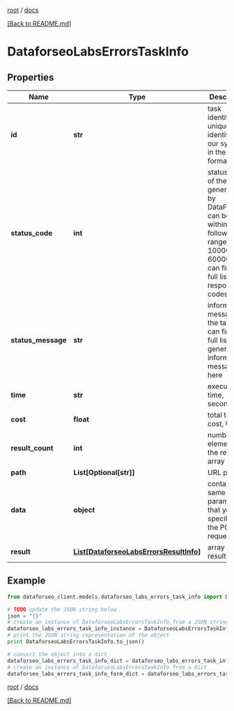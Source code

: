 [root](./../ "root") / [docs](./ "docs")

[[Back to README.md]](./../README.md "[Back to README.md]")

# DataforseoLabsErrorsTaskInfo

## Properties

Name | Type | Description | Notes
------------ | ------------- | ------------- | -------------
**id** | **str** | task identifier unique task identifier in our system in the UUID format | [optional]
**status_code** | **int** | status code of the task generated by DataForSEO, can be within the following range: 10000-60000 you can find the full list of the response codes here | [optional]
**status_message** | **str** | informational message of the task you can find the full list of general informational messages here | [optional]
**time** | **str** | execution time, seconds | [optional]
**cost** | **float** | total tasks cost, USD | [optional]
**result_count** | **int** | number of elements in the result array | [optional]
**path** | **List[Optional[str]]** | URL path | [optional]
**data** | **object** | contains the same parameters that you specified in the POST request | [optional]
**result** | [**List[DataforseoLabsErrorsResultInfo]**](DataforseoLabsErrorsResultInfo.md) | array of results | [optional]

## Example

```python
from dataforseo_client.models.dataforseo_labs_errors_task_info import DataforseoLabsErrorsTaskInfo

# TODO update the JSON string below
json = "{}"
# create an instance of DataforseoLabsErrorsTaskInfo from a JSON string
dataforseo_labs_errors_task_info_instance = DataforseoLabsErrorsTaskInfo.from_json(json)
# print the JSON string representation of the object
print DataforseoLabsErrorsTaskInfo.to_json()

# convert the object into a dict
dataforseo_labs_errors_task_info_dict = dataforseo_labs_errors_task_info_instance.to_dict()
# create an instance of DataforseoLabsErrorsTaskInfo from a dict
dataforseo_labs_errors_task_info_form_dict = dataforseo_labs_errors_task_info.from_dict(dataforseo_labs_errors_task_info_dict)
```

  

[root](./../ "root") / [docs](./ "docs")

[[Back to README.md]](./../README.md "[Back to README.md]")